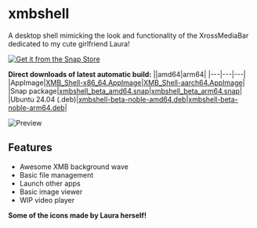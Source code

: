 # xmbshell

A desktop shell mimicking the look and functionality of the XrossMediaBar dedicated to my cute girlfriend Laura!

[![Get it from the Snap Store](https://snapcraft.io/en/dark/install.svg)](https://snapcraft.io/xmbshell)

**Direct downloads of latest automatic build:**
||amd64|arm64|
|---|---|---|
|AppImage|[XMB_Shell-x86_64.AppImage](https://woodpecker.web.garage.jcm.re/artifacts/XMB-OS/xmbshell/main/public/XMB_Shell-x86_64.AppImage)|[XMB_Shell-aarch64.AppImage](https://woodpecker.web.garage.jcm.re/artifacts/XMB-OS/xmbshell/main/public/XMB_Shell-aarch64.AppImage)|
|Snap package|[xmbshell_beta_amd64.snap](https://woodpecker.web.garage.jcm.re/artifacts/XMB-OS/xmbshell/main/public/xmbshell_beta_amd64.snap)|[xmbshell_beta_arm64.snap](https://woodpecker.web.garage.jcm.re/artifacts/XMB-OS/xmbshell/main/public/xmbshell_beta_arm64.snap)|
|Ubuntu 24.04 (.deb)|[xmbshell-beta-noble-amd64.deb](https://woodpecker.web.garage.jcm.re/artifacts/XMB-OS/xmbshell/main/public/xmbshell-beta-noble-amd64.deb)|[xmbshell-beta-noble-arm64.deb](https://woodpecker.web.garage.jcm.re/artifacts/XMB-OS/xmbshell/main/public/xmbshell-beta-noble-arm64.deb)|

![Preview](https://woodpecker.web.garage.jcm.re/artifacts/XMB-OS/xmbshell/main/public/test-output.webp)

## Features
- Awesome XMB background wave
- Basic file management
- Launch other apps
- Basic image viewer
- WIP video player

**Some of the icons made by Laura herself!**
